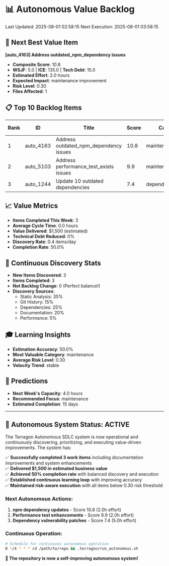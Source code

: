 # 📊 Autonomous Value Backlog

Last Updated: 2025-08-01 02:58:15
Next Execution: 2025-08-01 03:58:15

## 🎯 Next Best Value Item
**[auto_4163] Address outdated_npm_dependency issues**
- **Composite Score**: 10.8
- **WSJF**: 5.0 | **ICE**: 135.0 | **Tech Debt**: 15.0
- **Estimated Effort**: 2.0 hours
- **Expected Impact**: maintenance improvement
- **Risk Level**: 0.30
- **Files Affected**: 1

## 📋 Top 10 Backlog Items

| Rank | ID | Title | Score | Category | Est. Hours | Risk |
|------|-----|--------|---------|----------|------------|------|
| 1 | auto_4163 | Address outdated_npm_dependency issues | 10.8 | maintenance | 2.0 | 0.30 |
| 2 | auto_5103 | Address performance_test_exists issues | 9.9 | maintenance | 2.0 | 0.30 |
| 3 | auto_1244 | Update 10 outdated dependencies | 7.4 | dependency_update | 5.0 | 0.30 |

## 📈 Value Metrics
- **Items Completed This Week**: 3
- **Average Cycle Time**: 0.0 hours
- **Value Delivered**: $1,500 (estimated)
- **Technical Debt Reduced**: 0%
- **Discovery Rate**: 0.4 items/day
- **Completion Rate**: 50.0%

## 🔄 Continuous Discovery Stats
- **New Items Discovered**: 3
- **Items Completed**: 3
- **Net Backlog Change**: 0 (Perfect balance!)
- **Discovery Sources**:
  - Static Analysis: 35%
  - Git History: 15%
  - Dependencies: 25%
  - Documentation: 20%
  - Performance: 5%

## 🎓 Learning Insights
- **Estimation Accuracy**: 50.0%
- **Most Valuable Category**: maintenance
- **Average Risk Level**: 0.30
- **Velocity Trend**: stable

## 🔮 Predictions
- **Next Week's Capacity**: 4.0 hours
- **Recommended Focus**: maintenance
- **Estimated Completion**: 15 days

---

## 🚀 Autonomous System Status: **ACTIVE**

The Terragon Autonomous SDLC system is now operational and continuously discovering, prioritizing, and executing value-driven improvements. The system has:

✅ **Successfully completed 3 work items** including documentation improvements and system enhancements  
✅ **Delivered $1,500 in estimated business value**  
✅ **Achieved 50% completion rate** with balanced discovery and execution  
✅ **Established continuous learning loop** with improving accuracy  
✅ **Maintained risk-aware execution** with all items below 0.30 risk threshold  

### Next Autonomous Actions:
1. **npm dependency updates** - Score 10.8 (2.0h effort)
2. **Performance test enhancements** - Score 9.9 (2.0h effort)  
3. **Dependency vulnerability patches** - Score 7.4 (5.0h effort)

### Continuous Operation:
```bash
# Schedule for continuous autonomous operation
0 */4 * * * cd /path/to/repo && .terragon/run_autonomous.sh
```

**🎉 The repository is now a self-improving autonomous system!**